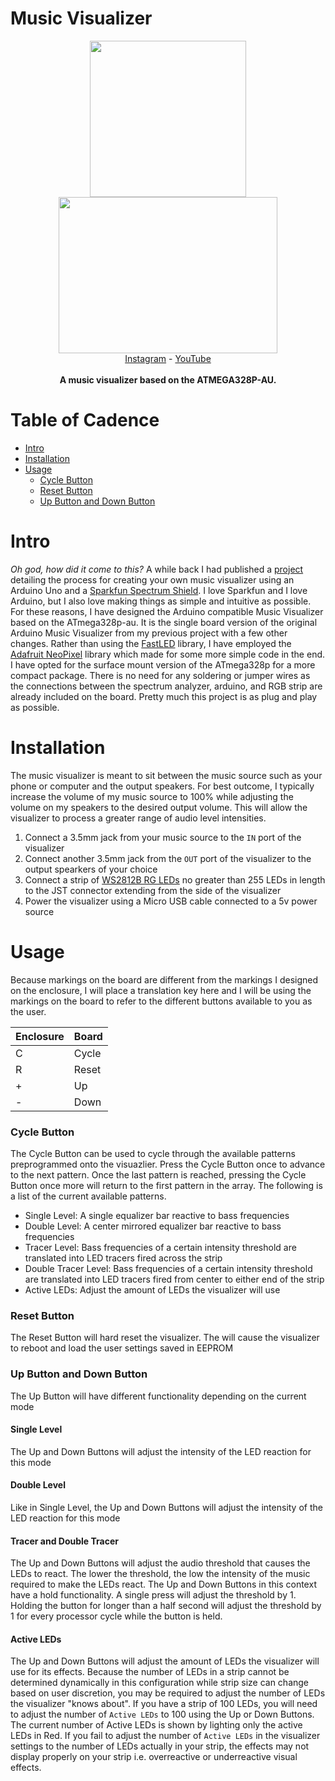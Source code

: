 # Music Visualizer
<p align="center">
  <img height="250" src="https://github.com/justcallmekoko/MusicVisualizer/blob/master/images/music_visualizer_board.JPG?raw=true">
  <img width="350" height="250" src="https://github.com/justcallmekoko/MusicVisualizer/blob/master/images/mirrored_visualizer.gif?raw=true">
  <br>
  <a href="https://www.instagram.com/just.call.me.koko">Instagram</a>
  - <a href="https://www.youtube.com/channel/UCQdi3MDHHMm7u3cMkEY329Q">YouTube</a>
  <br>
  <br>
  <b>A music visualizer based on the ATMEGA328P-AU.</b>
</p>

# Table of Cadence
- [Intro](#intro)
- [Installation](#installation)
- [Usage](#usage)
  - [Cycle Button](#cycle-button)
  - [Reset Button](#reset-button)
  - [Up Button and Down Button](#up-button-and-down-button)

# Intro
*Oh god, how did it come to this?*
A while back I had published a [project](https://github.com/justcallmekoko/Arduino-FastLED-Music-Visualizer) detailing the process for creating your own music visualizer using an Arduino Uno and a [Sparkfun Spectrum Shield](https://www.sparkfun.com/products/13116). I love Sparkfun and I love Arduino, but I also love making things as simple and intuitive as possible. For these reasons, I have designed the Arduino compatible Music Visualizer based on the ATmega328p-au. It is the single board version of the original Arduino Music Visualizer from my previous project with a few other changes. Rather than using the [FastLED](https://github.com/FastLED/FastLED) library, I have employed the [Adafruit NeoPixel](https://github.com/adafruit/Adafruit_NeoPixel) library which made for some more simple code in the end. I have opted for the surface mount version of the ATmega328p for a more compact package. There is no need for any soldering or jumper wires as the connections between the spectrum analyzer, arduino, and RGB strip are already included on the board. Pretty much this project is as plug and play as possible.

# Installation
The music visualizer is meant to sit between the music source such as your phone or computer and the output speakers. For best outcome, I typically increase the volume of my music source to 100% while adjusting the volume on my speakers to the desired output volume. This will allow the visualizer to process a greater range of audio level intensities.
1. Connect a 3.5mm jack from your music source to the `IN` port of the visualizer
2. Connect another 3.5mm jack from the `OUT` port of the visualizer to the output spearkers of your choice
3. Connect a strip of [WS2812B RG LEDs](https://www.amazon.com/Aclorol-Individually-Addressable-Programmable-Non-waterproof/dp/B07BH37JGC/ref=sr_1_3_sspa?crid=V8OKKGN5OVGO&keywords=ws2812b+led+strip&qid=1582556868&s=hi&sprefix=ws2812b%2Ctools%2C188&sr=1-3-spons&psc=1&spLa=ZW5jcnlwdGVkUXVhbGlmaWVyPUFHTkw1TlM2Tzc0VE0mZW5jcnlwdGVkSWQ9QTA5NjQ1NDMzOTlETzlMVDFJNTJKJmVuY3J5cHRlZEFkSWQ9QTA5MDQ3OThHMUpFQVpXR0VKTDUmd2lkZ2V0TmFtZT1zcF9hdGYmYWN0aW9uPWNsaWNrUmVkaXJlY3QmZG9Ob3RMb2dDbGljaz10cnVl) no greater than 255 LEDs in length to the JST connector extending from the side of the visualizer
4. Power the visualizer using a Micro USB cable connected to a 5v power source

# Usage
Because markings on the board are different from the markings I designed on the enclosure, I will place a translation key here and I will be using the markings on the board to refer to the different buttons available to you as the user.

| Enclosure | Board |
| --------- | ----- |
| C         | Cycle |
| R         | Reset |
| +         | Up    |
| -         | Down  |

### Cycle Button
The Cycle Button can be used to cycle through the available patterns preprogrammed onto the visuazlier. Press the Cycle Button once to advance to the next pattern. Once the last pattern is reached, pressing the Cycle Button once more will return to the first pattern in the array. The following is a list of the current available patterns.
- Single Level: A single equalizer bar reactive to bass frequencies
- Double Level: A center mirrored equalizer bar reactive to bass frequencies
- Tracer Level: Bass frequencies of a certain intensity threshold are translated into LED tracers fired across the strip
- Double Tracer Level: Bass frequencies of a certain intensity threshold are translated into LED tracers fired from center to either end of the strip
- Active LEDs: Adjust the amount of LEDs the visualizer will use

### Reset Button
The Reset Button will hard reset the visualizer. The will cause the visualizer to reboot and load the user settings saved in EEPROM

### Up Button and Down Button
The Up Button will have different functionality depending on the current mode

#### Single Level
The Up and Down Buttons will adjust the intensity of the LED reaction for this mode

#### Double Level
Like in Single Level, the Up and Down Buttons will adjust the intensity of the LED reaction for this mode

#### Tracer and Double Tracer
The Up and Down Buttons will adjust the audio threshold that causes the LEDs to react. The lower the threshold, the low the intensity of the music required to make the LEDs react. The Up and Down Buttons in this context have a hold functionality. A single press will adjust the threshold by 1. Holding the button for longer than a half second will adjust the threshold by 1 for every processor cycle while the button is held.

#### Active LEDs
The Up and Down Buttons will adjust the amount of LEDs the visualizer will use for its effects. Because the number of LEDs in a strip cannot be determined dynamically in this configuration while strip size can change based on user discretion, you may be required to adjust the number of LEDs the visualizer "knows about". If you have a strip of 100 LEDs, you will need to adjust the number of `Active LEDs` to 100 using the Up or Down Buttons. The current number of Active LEDs is shown by lighting only the active LEDs in Red. If you fail to adjust the number of `Active LEDs` in the visualizer settings to the number of LEDs actually in your strip, the effects may not display properly on your strip i.e. overreactive or underreactive visual effects.
